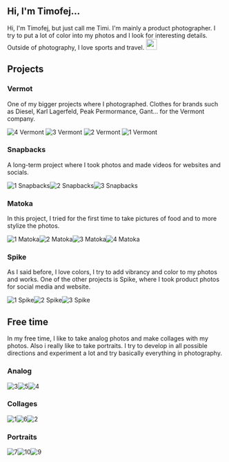 ## Hi, I'm Timofej...

Hi, I'm Timofej, but just call me Timi. I'm mainly a product photographer. I try to put a lot of color into my photos and I look for interesting details. Outside of photography, I love sports and travel. <img src='(https://github.com/timidrokin/english-for-designers/assets/150053615/7d592ff7-fbfb-48ed-a4ce-62f70512db8b)' width='25'>



## Projects

### Vermot
One of my bigger projects where I photographed. Clothes for brands such as Diesel, Karl Lagerfeld, Peak Permormance, Gant... for the Vermont company.

![4 Vermont](https://github.com/timidrokin/english-for-designers/assets/150053615/3ead3119-32c8-4f9c-8833-0817afd0b258) ![3 Vermont](https://github.com/timidrokin/english-for-designers/assets/150053615/6939c5e7-c384-4c67-b074-e12367c0a18c) ![2 Vermont](https://github.com/timidrokin/english-for-designers/assets/150053615/2b1c111d-6e2a-42df-bfc9-4f5ea4c2912b) ![1 Vermont](https://github.com/timidrokin/english-for-designers/assets/150053615/8c8ea78b-2f96-432a-9491-a19bda21dc24)


### Snapbacks
A long-term project where I took photos and made videos for websites and socials.

![1 Snapbacks](https://github.com/timidrokin/english-for-designers/assets/150053615/d3dee94a-c82c-4259-93d8-de50b76203d5)![2 Snapbacks](https://github.com/timidrokin/english-for-designers/assets/150053615/3063c4a3-7b16-4fae-bdce-a392d00f9a92)![3 Snapbacks](https://github.com/timidrokin/english-for-designers/assets/150053615/de65f644-e771-4b11-af58-a3f38052e80f)


### Matoka
In this project, I tried for the first time to take pictures of food and to more stylize the photos.

![1 Matoka](https://github.com/timidrokin/english-for-designers/assets/150053615/d099276f-e075-459c-8435-49ade5138209)![2 Matoka](https://github.com/timidrokin/english-for-designers/assets/150053615/712e79a8-e348-4898-b18e-dfcd040feacc)![3 Matoka](https://github.com/timidrokin/english-for-designers/assets/150053615/01377987-cfcd-4e49-b923-beed5e50cad8)![4 Matoka](https://github.com/timidrokin/english-for-designers/assets/150053615/4ecc0a0c-eb31-4dfa-9bfd-273a0efda68d)


### Spike
As I said before, I love colors, I try to add vibrancy and color to my photos and works. One of the other projects is Spike, where I took product photos for social media and website.

![1 Spike](https://github.com/timidrokin/english-for-designers/assets/150053615/65bcc2b5-ee40-443a-ada2-e75ff1b435ee)![2 Spike](https://github.com/timidrokin/english-for-designers/assets/150053615/5ef90e3c-4a78-4c74-bed5-ff905f02f290)![3 Spike](https://github.com/timidrokin/english-for-designers/assets/150053615/bca5f7a4-94c0-4601-a3ee-b55300792854)


## Free time
In my free time, I like to take analog photos and make collages with my photos. Also i really like to take portraits. I try to develop in all possible directions and experiment a lot and try basically everything in photography.

### Analog

![3](https://github.com/timidrokin/english-for-designers/assets/150053615/6ae3365f-bd90-4670-b702-b2f83d4f026f)![5](https://github.com/timidrokin/english-for-designers/assets/150053615/3fb3b6c0-af81-4c12-8745-23595f5017ec)![4](https://github.com/timidrokin/english-for-designers/assets/150053615/4bb16930-b69c-4951-a9c4-bd6e154e510e)

### Collages

![1](https://github.com/timidrokin/english-for-designers/assets/150053615/0f04cc85-ee7d-46e7-9eb0-f92148ef59b3)![6](https://github.com/timidrokin/english-for-designers/assets/150053615/df86d211-9ba3-43a8-96c3-39b0bf2fd5d0)![2](https://github.com/timidrokin/english-for-designers/assets/150053615/ddb26093-aa43-4ada-b581-b45698233797)

### Portraits

![7](https://github.com/timidrokin/english-for-designers/assets/150053615/0290445d-8873-4012-9239-67b784395eca)![10](https://github.com/timidrokin/english-for-designers/assets/150053615/470941d9-09b0-4c65-97fd-1e9a3c78ca2b)![9](https://github.com/timidrokin/english-for-designers/assets/150053615/f47e5bae-d3c4-43f9-9130-17c08fd82ff6)

